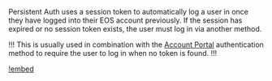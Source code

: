 <!-- Disable video tutorials until updated videos are made
[!badge variant="danger" target="blank" size="xl" icon="video" text="Video Tutorial"](https://retype.com/)
-->

Persistent Auth uses a session token to automatically log a user in once they have logged into their EOS account previously. If the session has expired or no session token exists, the user must log in via another method. 

!!!
This is usually used in combination with the [Account Portal](/Authentication/Account-Portal) authentication method to require the user to log in when no token is found.
!!!

[!embed](https://blueprintue.com/render/a4-4hloi/)